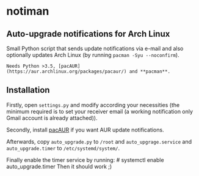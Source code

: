 notiman
=============
Auto-upgrade notifications for Arch Linux
--------------------------------------------------------
Small Python script that sends update notifications via e-mail and also optionally updates Arch Linux (by running `pacman -Syu --noconfirm`).

    Needs Python >3.5, [pacAUR](https://aur.archlinux.org/packages/pacaur/) and **pacman**.


Installation
------------
Firstly, open `settings.py` and modify according your necessities (the minimum required is to set your receiver email (a working notification only Gmail account is already attached)).

Secondly, install [pacAUR](https://aur.archlinux.org/packages/pacaur/) if you want AUR update notifications.

Afterwards, copy `auto_upgrade.py` to `/root` and `auto_upgrage.service` and `auto_upgrade.timer` to `/etc/systemd/system/`.


Finally enable the timer service by running:
    # systemctl enable auto_upgrade.timer
Then it should work ;)
